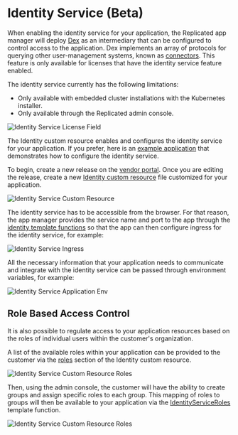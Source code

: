 
# Identity Service (Beta)

When enabling the identity service for your application, the Replicated app manager will deploy [Dex](https://dexidp.io/) as an intermediary that can be configured to control access to the application.
Dex implements an array of protocols for querying other user-management systems, known as [connectors](https://dexidp.io/docs/connectors/).
This feature is only available for licenses that have the identity service feature enabled.

The identity service currently has the following limitations:
* Only available with embedded cluster installations with the Kubernetes installer.
* Only available through the Replicated admin console.

![Identity Service License Field](/images/identity-service-license-field.png)

The Identity custom resource enables and configures the identity service for your application.
If you prefer, here is an [example application](https://github.com/replicatedhq/kots-idp-example-app) that demonstrates how to configure the identity service.

To begin, create a new release on the [vendor portal](https://vendor.replicated.com).
Once you are editing the release, create a new [Identity custom resource](../reference/custom-resource-identity) file customized for your application.

![Identity Service Custom Resource](/images/identity-service-crd.png)

The identity service has to be accessible from the browser. For that reason, the app manager provides the service name and port to the app through the [identity template functions](../reference/template-functions-identity-context) so that the app can then configure ingress for the identity service, for example:

![Identity Service Ingress](/images/identity-service-ingress.png)

All the necessary information that your application needs to communicate and integrate with the identity service can be passed through environment variables, for example:

![Identity Service Application Env](/images/identity-service-app-env.png)

## Role Based Access Control

It is also possible to regulate access to your application resources based on the roles of individual users within the customer's organization.

A list of the available roles within your application can be provided to the customer via the [roles](../reference/custom-resource-identity#roles) section of the Identity custom resource.

![Identity Service Custom Resource Roles](/images/identity-service-crd-roles.png)

Then, using the admin console, the customer will have the ability to create groups and assign specific roles to each group.
This mapping of roles to groups will then be available to your application via the [IdentityServiceRoles](../reference/template-functions-identity-context#identityserviceroles) template function.

![Identity Service Custom Resource Roles](/images/identity-service-roles-template-function.png)
